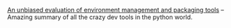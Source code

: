 

[ An unbiased evaluation of environment management and packaging tools](
https://alpopkes.com/posts/python/packaging_tools/) –Amazing summary of all
the crazy dev tools in the python world.

